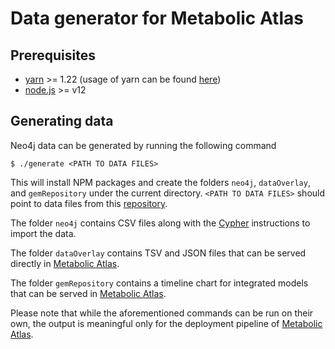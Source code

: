 # Data generator for Metabolic Atlas

## Prerequisites

 * [yarn](https://yarnpkg.com/) >= 1.22 (usage of yarn can be found
   [here](https://classic.yarnpkg.com/en/docs/cli/#toc-default-commandl))
 * [node.js](https://nodejs.org) >= v12

## Generating data

Neo4j data can be generated by running the following command

    $ ./generate <PATH TO DATA FILES>

This will install NPM packages and create
the folders `neo4j`, `dataOverlay`, and `gemRepository` under the current directory.
`<PATH TO DATA FILES>` should point to data files from this [repository](https://github.com/MetabolicAtlas/data-files).

The folder `neo4j` contains CSV files along with the [Cypher](https://neo4j.com/developer/cypher/) instructions to import the data.

The folder `dataOverlay` contains TSV and JSON files that can be served directly in [Metabolic Atlas](https://github.com/MetabolicAtlas/MetabolicAtlas).

The folder `gemRepository` contains a timeline chart for integrated models that can be served in [Metabolic Atlas](https://github.com/MetabolicAtlas/MetabolicAtlas).

Please note that while the aforementioned commands can be run on their own, the
output is meaningful only for the deployment pipeline of [Metabolic Atlas](https://github.com/MetabolicAtlas/MetabolicAtlas).
